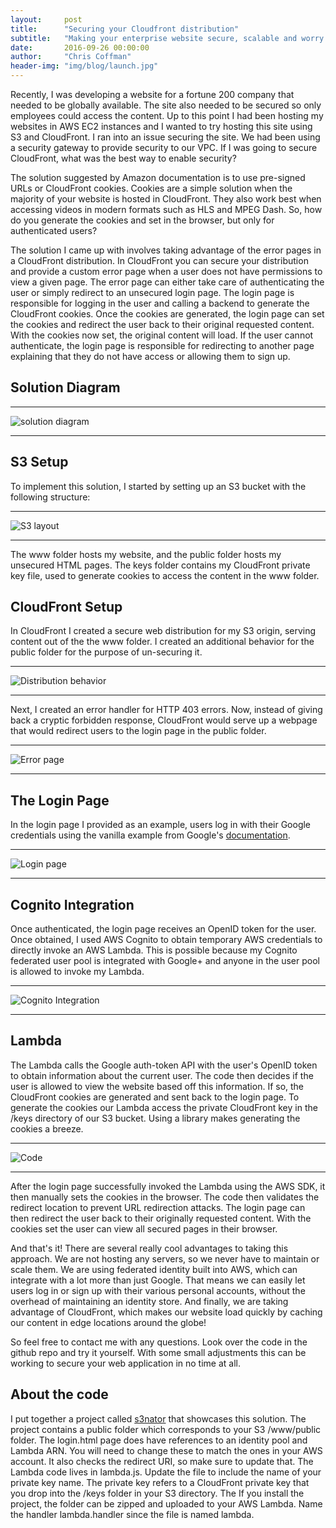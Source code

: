 ```yaml
---
layout:     post
title:      "Securing your Cloudfront distribution"
subtitle:   "Making your enterprise website secure, scalable and worry free"
date:       2016-09-26 00:00:00
author:     "Chris Coffman"
header-img: "img/blog/launch.jpg"
---
```


Recently, I was developing a website for a fortune 200 company that needed to be globally available. The site also needed to be secured so only employees could access the content. Up to this point I had been hosting my websites in AWS EC2 instances and I wanted to try hosting this site using S3 and CloudFront. I ran into an issue securing the site. We had been using a security gateway to provide security to our VPC. If I was going to secure CloudFront, what was the best way to enable security?

The solution suggested by Amazon documentation is to use pre-signed URLs or CloudFront cookies. Cookies are a simple solution when the majority of your website is hosted in CloudFront. They also work best when accessing videos in modern formats such as HLS and MPEG Dash. So, how do you generate the cookies and set in the browser, but only for authenticated users?

The solution I came up with involves taking advantage of the error pages in a CloudFront distribution. In CloudFront you can secure your distribution and provide a custom error page when a user does not have permissions to view a given page. The error page can either take care of authenticating the user or simply redirect to an unsecured login page. The login page is responsible for logging in the user and calling a backend to generate the CloudFront cookies. Once the cookies are generated, the login page can set the cookies and redirect the user back to their original requested content. With the cookies now set, the original content will load. If the user cannot authenticate, the login page is responsible for redirecting to another page explaining that they do not have access or allowing them to sign up.

## Solution Diagram

---

![solution diagram](/img/blog/2016-09-23-cloudfront-security/flow.jpg)

---

## S3 Setup

To implement this solution, I started by setting up an S3 bucket with the following structure:

---

![S3 layout](/img/blog/2016-09-23-cloudfront-security/heirarchy.jpg)

---

The www folder hosts my website, and the public folder hosts my unsecured HTML pages. The keys folder contains my CloudFront private key file, used to generate cookies to access the content in the www folder.

## CloudFront Setup

In CloudFront I created a secure web distribution for my S3 origin, serving content out of the the www folder. I created an additional behavior for the public folder for the purpose of un-securing it.

---

![Distribution behavior](/img/blog/2016-09-23-cloudfront-security/behaviors.jpg)

---

Next, I created an error handler for HTTP 403 errors. Now, instead of giving back a cryptic forbidden response, CloudFront would serve up a webpage that would redirect users to the login page in the public folder.

---

![Error page](/img/blog/2016-09-23-cloudfront-security/error_pages.jpg)

---

## The Login Page

In the login page I provided as an example, users log in with their Google credentials using the vanilla example from Google's [documentation]( https://developers.google.com/identity/sign-in/web/).

---

![Login page](/img/blog/2016-09-23-cloudfront-security/login.jpg)

---

## Cognito Integration

Once authenticated, the login page receives an OpenID token for the user. Once obtained, I used AWS Cognito to obtain temporary AWS credentials to directly invoke an AWS Lambda. This is possible because my Cognito federated user pool is integrated with Google+ and anyone in the user pool is allowed to invoke my Lambda.

---

![Cognito Integration](/img/blog/2016-09-23-cloudfront-security/auth_providers.jpg)

---

## Lambda

The Lambda calls the Google auth-token API with the user's OpenID token to obtain information about the current user. The code then decides if the user is allowed to view the website based off this information. If so, the CloudFront cookies are generated and sent back to the login page. To generate the cookies our Lambda access the private CloudFront key in the /keys directory of our S3 bucket. Using a library makes generating the cookies a breeze.

---

![Code](/img/blog/2016-09-23-cloudfront-security/code.jpg)

---

After the login page successfully invoked the Lambda using the AWS SDK, it then manually sets the cookies in the browser. The code then validates the redirect location to prevent URL redirection attacks. The login page can then redirect the user back to their originally requested content. With the cookies set the user can view all secured pages in their browser.

And that's it! There are several really cool advantages to taking this approach. We are not hosting any servers, so we never have to maintain or scale them. We are using federated identity built into AWS, which can integrate with a lot more than just Google. That means we can easily let users log in or sign up with their various personal accounts, without the overhead of maintaining an identity store. And finally, we are taking advantage of CloudFront, which makes our website load quickly by caching our content in edge locations around the globe!

So feel free to contact me with any questions. Look over the code in the github repo and try it yourself. With some small adjustments this can be working to secure your web application in no time at all.

## About the code

I put together a project called [s3nator](https://github.com/ocelotconsulting/s3nator) that showcases this solution. The project contains a public folder which corresponds to your S3 /www/public folder. The login.html page does have references to an identity pool and Lambda ARN. You will need to change these to match the ones in your AWS account. It also checks the redirect URI, so make sure to update that. The Lambda code lives in lambda.js. Update the file to include the name of your private key name. The private key refers to a CloudFront private key that you drop into the /keys folder in your S3 directory. The If you install the project, the folder can be zipped and uploaded to your AWS Lambda. Name the handler lambda.handler since the file is named lambda.
